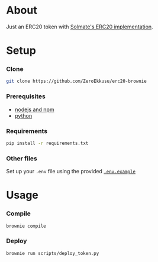 # About
Just an ERC20 token with [Solmate's ERC20 implementation](https://github.com/Rari-Capital/solmate/blob/main/src/tokens/ERC20.sol).
# Setup
### Clone
```bash
git clone https://github.com/ZeroEkkusu/erc20-brownie
```
### Prerequisites
- [nodejs and npm](https://nodejs.org/en/download/)
- [python](https://www.python.org/downloads/)
### Requirements
```bash
pip install -r requirements.txt
```
### Other files
Set up your `.env` file using the provided [`.env.example`](./.env.example)
# Usage
### Compile
```bash
brownie compile
```
### Deploy
```bash
brownie run scripts/deploy_token.py
```

